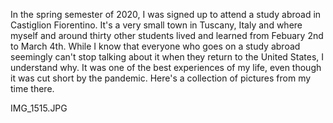 In the spring semester of 2020, I was signed up to attend a study abroad in Castiglion Fiorentino. It's a very small town in Tuscany, Italy and where myself and around thirty other students lived and learned from Febuary 2nd to March 4th. While I know that everyone who goes on a study abroad seemingly can't stop talking about it when they return to the United States, I understand why. It was one of the best experiences of my life, even though it was cut short by the pandemic. Here's a collection of pictures from my time there. 

IMG_1515.JPG
